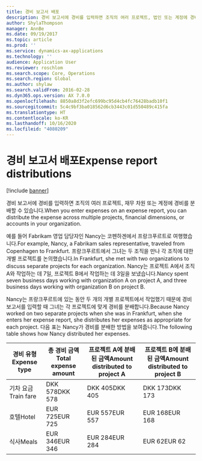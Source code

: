 ```yaml
---
title: 경비 보고서 배포
description: 경비 보고서에 경비를 입력하면 조직의 여러 프로젝트, 법인 또는 계정에 경비를 분배할 수 있습니다.
author: ShylaThompson
manager: AnnBe
ms.date: 09/19/2017
ms.topic: article
ms.prod: ''
ms.service: dynamics-ax-applications
ms.technology: ''
audience: Application User
ms.reviewer: roschlom
ms.search.scope: Core, Operations
ms.search.region: Global
ms.author: shylaw
ms.search.validFrom: 2016-02-28
ms.dyn365.ops.version: AX 7.0.0
ms.openlocfilehash: 8850a8d3f2efc699bc95d4cb4fc76428badb10f1
ms.sourcegitcommit: 5c4c9bf3ba018562d6cb3443c01d550489c415fa
ms.translationtype: HT
ms.contentlocale: ko-KR
ms.lasthandoff: 10/16/2020
ms.locfileid: "4080209"
---
```

# <a name="expense-report-distributions"></a><span data-ttu-id="77c77-103">경비 보고서 배포</span><span class="sxs-lookup"><span data-stu-id="77c77-103">Expense report distributions</span></span>

[!include [banner](../includes/banner.md)]

<span data-ttu-id="77c77-104">경비 보고서에 경비를 입력하면 조직의 여러 프로젝트, 재무 차원 또는 계정에 경비를 분배할 수 있습니다.</span><span class="sxs-lookup"><span data-stu-id="77c77-104">When you enter expenses on an expense report, you can distribute the expense across multiple projects, financial dimensions, or accounts in your organization.</span></span>

<span data-ttu-id="77c77-105">예를 들어 Fabrikam 영업 담당자인 Nancy는 코펜하겐에서 프랑크푸르트로 여행했습니다.</span><span class="sxs-lookup"><span data-stu-id="77c77-105">For example, Nancy, a Fabrikam sales representative, traveled from Copenhagen to Frankfurt.</span></span> <span data-ttu-id="77c77-106">프랑크푸르트에서 그녀는 두 조직을 만나 각 조직에 대한 개별 프로젝트를 논의했습니다.</span><span class="sxs-lookup"><span data-stu-id="77c77-106">In Frankfurt, she met with two organizations to discuss separate projects for each organization.</span></span> <span data-ttu-id="77c77-107">Nancy는 프로젝트 A에서 조직 A와 작업하는 데 7일, 프로젝트 B에서 작업하는 데 3일을 보냈습니다.</span><span class="sxs-lookup"><span data-stu-id="77c77-107">Nancy spent seven business days working with organization A on project A, and three business days working with organization B on project B.</span></span>

<span data-ttu-id="77c77-108">Nancy는 프랑크푸르트에 있는 동안 두 개의 개별 프로젝트에서 작업했기 때문에 경비 보고서를 입력할 때 그녀는 각 프로젝트에 맞게 경비를 분배합니다.</span><span class="sxs-lookup"><span data-stu-id="77c77-108">Because Nancy worked on two separate projects when she was in Frankfurt, when she enters her expense report, she distributes her expenses as appropriate for each project.</span></span> <span data-ttu-id="77c77-109">다음 표는 Nancy가 경비를 분배한 방법을 보여줍니다.</span><span class="sxs-lookup"><span data-stu-id="77c77-109">The following table shows how Nancy distributed her expenses.</span></span>


| <span data-ttu-id="77c77-110">경비 유형</span><span class="sxs-lookup"><span data-stu-id="77c77-110">Expense type</span></span> | <span data-ttu-id="77c77-111">총 경비 금액</span><span class="sxs-lookup"><span data-stu-id="77c77-111">Total expense amount</span></span>|<span data-ttu-id="77c77-112">프로젝트 A에 분배된 금액</span><span class="sxs-lookup"><span data-stu-id="77c77-112">Amount distributed to project A</span></span>| <span data-ttu-id="77c77-113">프로젝트 B에 분배된 금액</span><span class="sxs-lookup"><span data-stu-id="77c77-113">Amount distributed to project B</span></span> |
|--------------|---------------------|-------------------------------|---------------------------------|
|<span data-ttu-id="77c77-114">기차 요금</span><span class="sxs-lookup"><span data-stu-id="77c77-114">Train fare</span></span>   |<span data-ttu-id="77c77-115">DKK 578</span><span class="sxs-lookup"><span data-stu-id="77c77-115">DKK 578</span></span>              |<span data-ttu-id="77c77-116">DKK 405</span><span class="sxs-lookup"><span data-stu-id="77c77-116">DKK 405</span></span>                        |<span data-ttu-id="77c77-117">DKK 173</span><span class="sxs-lookup"><span data-stu-id="77c77-117">DKK 173</span></span>                          |
|<span data-ttu-id="77c77-118">호텔</span><span class="sxs-lookup"><span data-stu-id="77c77-118">Hotel</span></span>         |<span data-ttu-id="77c77-119">EUR 725</span><span class="sxs-lookup"><span data-stu-id="77c77-119">EUR 725</span></span>              |<span data-ttu-id="77c77-120">EUR 557</span><span class="sxs-lookup"><span data-stu-id="77c77-120">EUR 557</span></span>                        |<span data-ttu-id="77c77-121">EUR 168</span><span class="sxs-lookup"><span data-stu-id="77c77-121">EUR 168</span></span>                          |
|<span data-ttu-id="77c77-122">식사</span><span class="sxs-lookup"><span data-stu-id="77c77-122">Meals</span></span>         |<span data-ttu-id="77c77-123">EUR 346</span><span class="sxs-lookup"><span data-stu-id="77c77-123">EUR 346</span></span>              |<span data-ttu-id="77c77-124">EUR 284</span><span class="sxs-lookup"><span data-stu-id="77c77-124">EUR 284</span></span>                        |<span data-ttu-id="77c77-125">EUR 62</span><span class="sxs-lookup"><span data-stu-id="77c77-125">EUR 62</span></span>                           |

